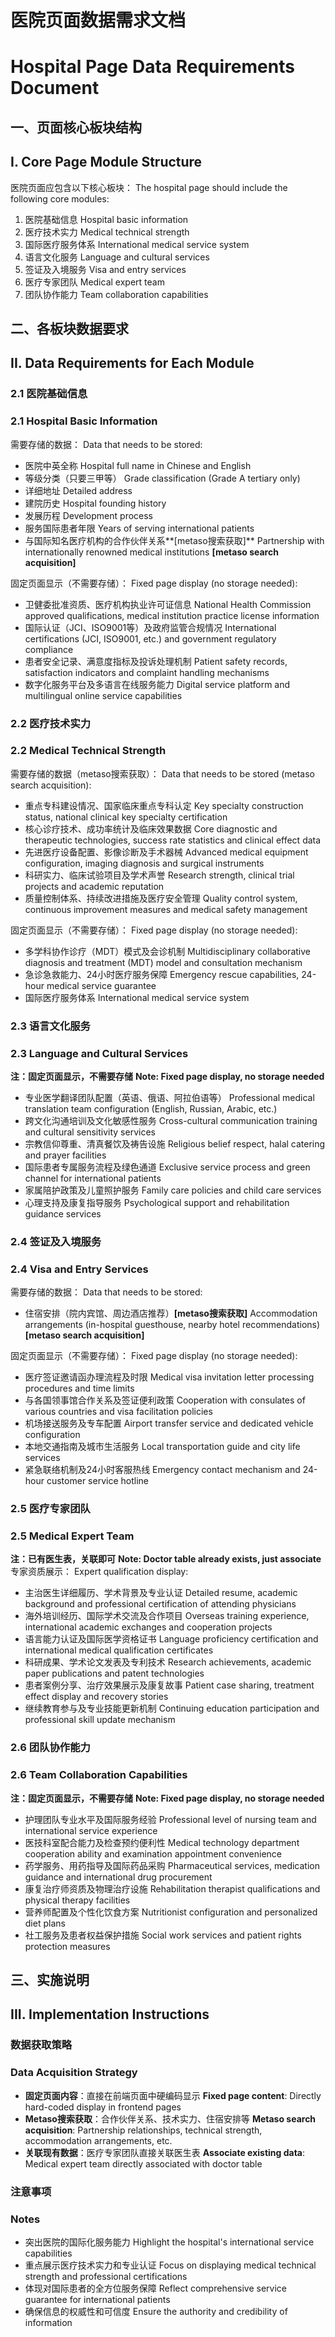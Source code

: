 # 医院页面数据需求文档
# Hospital Page Data Requirements Document

## 一、页面核心板块结构
## I. Core Page Module Structure

医院页面应包含以下核心板块：
The hospital page should include the following core modules:
1. 医院基础信息
   Hospital basic information
2. 医疗技术实力
   Medical technical strength
3. 国际医疗服务体系
   International medical service system
4. 语言文化服务
   Language and cultural services
5. 签证及入境服务
   Visa and entry services
6. 医疗专家团队
   Medical expert team
7. 团队协作能力
   Team collaboration capabilities

## 二、各板块数据要求
## II. Data Requirements for Each Module

### 2.1 医院基础信息
### 2.1 Hospital Basic Information
需要存储的数据：
Data that needs to be stored:
- 医院中英全称
  Hospital full name in Chinese and English
- 等级分类（只要三甲等）
  Grade classification (Grade A tertiary only)
- 详细地址
  Detailed address
- 建院历史
  Hospital founding history
- 发展历程
  Development process
- 服务国际患者年限
  Years of serving international patients
- 与国际知名医疗机构的合作伙伴关系**[metaso搜索获取]**
  Partnership with internationally renowned medical institutions **[metaso search acquisition]**

固定页面显示（不需要存储）：
Fixed page display (no storage needed):
- 卫健委批准资质、医疗机构执业许可证信息
  National Health Commission approved qualifications, medical institution practice license information
- 国际认证（JCI、ISO9001等）及政府监管合规情况
  International certifications (JCI, ISO9001, etc.) and government regulatory compliance
- 患者安全记录、满意度指标及投诉处理机制
  Patient safety records, satisfaction indicators and complaint handling mechanisms
- 数字化服务平台及多语言在线服务能力
  Digital service platform and multilingual online service capabilities

### 2.2 医疗技术实力
### 2.2 Medical Technical Strength
需要存储的数据（metaso搜索获取）：
Data that needs to be stored (metaso search acquisition):
- 重点专科建设情况、国家临床重点专科认定
  Key specialty construction status, national clinical key specialty certification
- 核心诊疗技术、成功率统计及临床效果数据
  Core diagnostic and therapeutic technologies, success rate statistics and clinical effect data
- 先进医疗设备配置、影像诊断及手术器械
  Advanced medical equipment configuration, imaging diagnosis and surgical instruments
- 科研实力、临床试验项目及学术声誉
  Research strength, clinical trial projects and academic reputation
- 质量控制体系、持续改进措施及医疗安全管理
  Quality control system, continuous improvement measures and medical safety management

固定页面显示（不需要存储）：
Fixed page display (no storage needed):
- 多学科协作诊疗（MDT）模式及会诊机制
  Multidisciplinary collaborative diagnosis and treatment (MDT) model and consultation mechanism
- 急诊急救能力、24小时医疗服务保障
  Emergency rescue capabilities, 24-hour medical service guarantee
- 国际医疗服务体系
  International medical service system

### 2.3 语言文化服务
### 2.3 Language and Cultural Services
**注：固定页面显示，不需要存储**
**Note: Fixed page display, no storage needed**
- 专业医学翻译团队配置（英语、俄语、阿拉伯语等）
  Professional medical translation team configuration (English, Russian, Arabic, etc.)
- 跨文化沟通培训及文化敏感性服务
  Cross-cultural communication training and cultural sensitivity services
- 宗教信仰尊重、清真餐饮及祷告设施
  Religious belief respect, halal catering and prayer facilities
- 国际患者专属服务流程及绿色通道
  Exclusive service process and green channel for international patients
- 家属陪护政策及儿童照护服务
  Family care policies and child care services
- 心理支持及康复指导服务
  Psychological support and rehabilitation guidance services

### 2.4 签证及入境服务
### 2.4 Visa and Entry Services
需要存储的数据：
Data that needs to be stored:
- 住宿安排（院内宾馆、周边酒店推荐）**[metaso搜索获取]**
  Accommodation arrangements (in-hospital guesthouse, nearby hotel recommendations) **[metaso search acquisition]**

固定页面显示（不需要存储）：
Fixed page display (no storage needed):
- 医疗签证邀请函办理流程及时限
  Medical visa invitation letter processing procedures and time limits
- 与各国领事馆合作关系及签证便利政策
  Cooperation with consulates of various countries and visa facilitation policies
- 机场接送服务及专车配置
  Airport transfer service and dedicated vehicle configuration
- 本地交通指南及城市生活服务
  Local transportation guide and city life services
- 紧急联络机制及24小时客服热线
  Emergency contact mechanism and 24-hour customer service hotline

### 2.5 医疗专家团队
### 2.5 Medical Expert Team
**注：已有医生表，关联即可**
**Note: Doctor table already exists, just associate**
专家资质展示：
Expert qualification display:
- 主治医生详细履历、学术背景及专业认证
  Detailed resume, academic background and professional certification of attending physicians
- 海外培训经历、国际学术交流及合作项目
  Overseas training experience, international academic exchanges and cooperation projects
- 语言能力认证及国际医学资格证书
  Language proficiency certification and international medical qualification certificates
- 科研成果、学术论文发表及专利技术
  Research achievements, academic paper publications and patent technologies
- 患者案例分享、治疗效果展示及康复故事
  Patient case sharing, treatment effect display and recovery stories
- 继续教育参与及专业技能更新机制
  Continuing education participation and professional skill update mechanism

### 2.6 团队协作能力
### 2.6 Team Collaboration Capabilities
**注：固定页面显示，不需要存储**
**Note: Fixed page display, no storage needed**
- 护理团队专业水平及国际服务经验
  Professional level of nursing team and international service experience
- 医技科室配合能力及检查预约便利性
  Medical technology department cooperation ability and examination appointment convenience
- 药学服务、用药指导及国际药品采购
  Pharmaceutical services, medication guidance and international drug procurement
- 康复治疗师资质及物理治疗设施
  Rehabilitation therapist qualifications and physical therapy facilities
- 营养师配置及个性化饮食方案
  Nutritionist configuration and personalized diet plans
- 社工服务及患者权益保护措施
  Social work services and patient rights protection measures

## 三、实施说明
## III. Implementation Instructions

### 数据获取策略
### Data Acquisition Strategy
- **固定页面内容**：直接在前端页面中硬编码显示
  **Fixed page content**: Directly hard-coded display in frontend pages
- **Metaso搜索获取**：合作伙伴关系、技术实力、住宿安排等
  **Metaso search acquisition**: Partnership relationships, technical strength, accommodation arrangements, etc.
- **关联现有数据**：医疗专家团队直接关联医生表
  **Associate existing data**: Medical expert team directly associated with doctor table

### 注意事项
### Notes
- 突出医院的国际化服务能力
  Highlight the hospital's international service capabilities
- 重点展示医疗技术实力和专业认证
  Focus on displaying medical technical strength and professional certifications
- 体现对国际患者的全方位服务保障
  Reflect comprehensive service guarantee for international patients
- 确保信息的权威性和可信度
  Ensure the authority and credibility of information